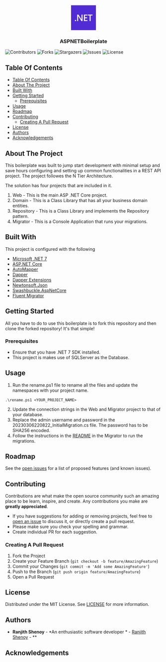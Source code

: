 <br/>
<p align="center">
  <a href="https://github.com/shenoyranjith/ASPNetBoilerplate">
    <img src="images/Microsoft_.NET_logo.png" alt="Logo" width="80" height="80">
  </a>

  <h3 align="center">ASPNETBoilerplate</h3>

![Contributors](https://img.shields.io/github/contributors/shenoyranjith/ASPNetBoilerplate?color=dark-green) ![Forks](https://img.shields.io/github/forks/shenoyranjith/ASPNetBoilerplate?style=social) ![Stargazers](https://img.shields.io/github/stars/shenoyranjith/ASPNetBoilerplate?style=social) ![Issues](https://img.shields.io/github/issues/shenoyranjith/ASPNetBoilerplate) ![License](https://img.shields.io/github/license/shenoyranjith/ASPNetBoilerplate) 

## Table Of Contents

- [Table Of Contents](#table-of-contents)
- [About The Project](#about-the-project)
- [Built With](#built-with)
- [Getting Started](#getting-started)
  - [Prerequisites](#prerequisites)
- [Usage](#usage)
- [Roadmap](#roadmap)
- [Contributing](#contributing)
  - [Creating A Pull Request](#creating-a-pull-request)
- [License](#license)
- [Authors](#authors)
- [Acknowledgements](#acknowledgements)

## About The Project

This boilerplate was built to jump start development with minimal setup and save hours configuring and setting up common functionalities in a REST API project. The project followes the N Tier Architecture.
 
The solution has four projects that are included in it.
1. Web - This is the main ASP .NET Core project.
2. Domain - This is a Class Library that has all your business domain entities.
3. Repository - This is a Class Library and implements the Repository pattern.
4. Migrator - This is a Console Application that runs your migrations.

## Built With

This project is configured with the following

* [Microsoft .NET 7](https://dotnet.microsoft.com/en-us/)
* [ASP.NET Core](https://learn.microsoft.com/en-us/aspnet/core/?view=aspnetcore-7.0)
* [AutoMapper](https://automapper.org/)
* [Dapper](https://github.com/DapperLib/Dapper)
* [Dapper Extensions](https://github.com/tmsmith/Dapper-Extensions)
* [Newtonsoft.Json](https://www.newtonsoft.com/json)
* [Swashbuckle.AspNetCore](https://learn.microsoft.com/en-us/aspnet/core/tutorials/getting-started-with-swashbuckle?view=aspnetcore-7.0&tabs=visual-studio)
* [Fluent Migrator](https://fluentmigrator.github.io/)

## Getting Started

All you have to do to use this boilerplate is to fork this repository and then clone the forked repository! It's that simple!

### Prerequisites

- Ensure that you have .NET 7 SDK installed.
- This project is makes use of SQLServer as the Database.

## Usage

1. Run the rename.ps1 file to rename all the files and update the namespaces with your project name.
```
.\rename.ps1 <YOUR_PROJECT_NAME>
```
2. Update the connection strings in the Web and Migrator project to that of your database.
3. Replace the admin username and password in the 20230306220822_InitialMigration.cs file. The password has to be SHA256 encoded.
4. Follow the instructions in the [README](https://github.com/shenoyranjith/ASPNetBoilerplate/blob/master/src/ASPNetBoilerplate.Migrator/README.md) in the Migrator to run the migrations.

## Roadmap

See the [open issues](https://github.com/shenoyranjith/ASPNetBoilerplate/issues) for a list of proposed features (and known issues).

## Contributing

Contributions are what make the open source community such an amazing place to be learn, inspire, and create. Any contributions you make are **greatly appreciated**.
* If you have suggestions for adding or removing projects, feel free to [open an issue](https://github.com/shenoyranjith/ASPNetBoilerplate/issues/new) to discuss it, or directly create a pull request.
* Please make sure you check your spelling and grammar.
* Create individual PR for each suggestion.

### Creating A Pull Request

1. Fork the Project
2. Create your Feature Branch (`git checkout -b feature/AmazingFeature`)
3. Commit your Changes (`git commit -m 'Add some AmazingFeature'`)
4. Push to the Branch (`git push origin feature/AmazingFeature`)
5. Open a Pull Request

## License

Distributed under the MIT License. See [LICENSE](https://github.com/shenoyranjith/ASPNetBoilerplate/blob/main/LICENSE.md) for more information.

## Authors

* **Ranjith Shenoy** - *An enthusiastic software developer * - [Ranjith Shenoy](https://github.com/shenoyranjith) - **

## Acknowledgements
